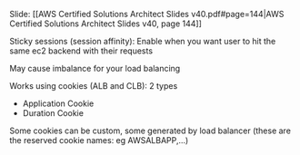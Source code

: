 Slide: [[AWS Certified Solutions Architect Slides v40.pdf#page=144|AWS Certified Solutions Architect Slides v40, page 144]]

Sticky sessions (session affinity): Enable when you want user to hit the same ec2 backend with their requests

May cause imbalance for your load balancing

Works using cookies (ALB and CLB): 2 types
- Application Cookie
- Duration Cookie

Some cookies can be custom, some generated by load balancer (these are the reserved cookie names: eg AWSALBAPP,...)
